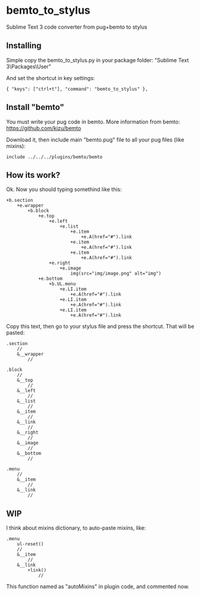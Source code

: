# bemto_to_stylus
Sublime Text 3 code converter from pug+bemto to stylus

## Installing
Simple copy the bemto_to_stylus.py in your package folder:
"Sublime Text 3\Packages\User\"

And set the shortcut in key settings:

	{ "keys": ["ctrl+t"], "command": "bemto_to_stylus" },


## Install "bemto"

You must write your pug code in bemto.
More information from bemto: https://github.com/kizu/bemto

Download it, then include main "bemto.pug" file to all your pug files (like mixins):

	include ../../../plugins/bemto/bemto


## How its work?

Ok. Now you should typing somethind like this:

	+b.section
		+e.wrapper
			+b.block
				+e.top
					+e.left
						+e.list
							+e.item
								+e.A(href="#").link
							+e.item
								+e.A(href="#").link
							+e.item
								+e.A(href="#").link
					+e.right
						+e.image
							img(src="img/image.png" alt="img")
				+e.bottom
					+b.UL.menu
						+e.LI.item
							+e.A(href="#").link
						+e.LI.item
							+e.A(href="#").link
						+e.LI.item
							+e.A(href="#").link


Copy this text, then go to your stylus file and press the shortcut.
That will be pasted:

	.section
		//
		&__wrapper
			//

	.block
		//
		&__top
			//
		&__left
			//
		&__list
			//
		&__item
			//
		&__link
			//
		&__right
			//
		&__image
			//
		&__bottom
			//

	.menu
		//
		&__item
			//
		&__link
			//




## WIP
I think about mixins dictionary, to auto-paste mixins, like:

	.menu
		ul-reset()
		//
		&__item
			//
		&__link
			+link()
				//

This function named as "autoMixins" in plugin code, and commented now.
